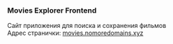 ### Movies Explorer Frontend

Сайт приложения для поиска и сохранения фильмов  
Адрес странички: [movies.nomoredomains.xyz](movies.nomoredomains.xyz)